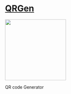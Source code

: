 # [QRGen](https://anistark.github.io/qrgen/)

<img src="https://i.imgur.com/kUcZSdo.png" width="200">

QR code Generator


